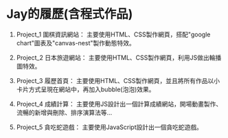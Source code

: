 # Jay的履歷(含程式作品)

1. Project_1 圍棋資訊網站：
主要使用HTML、CSS製作網頁，搭配"google chart"圖表及"canvas-nest"製作動態特效。

2. Project_2 日本旅遊網站：
主要使用HTML、CSS製作網頁，利用JS做出輪播圖特效。

3. Project_3 履歷首頁：
主要使用HTML、CSS製作網頁，並且將所有作品以小卡片方式呈現在網站中，再加入bubble(泡泡)效果。

4. Project_4 成績計算：
主要使用JS設計出一個計算成績網站，開場動畫製作、流暢的新增與刪除、排序演算法等…

5. Project_5 貪吃蛇遊戲：
主要使用JavaScript設計出一個貪吃蛇遊戲。